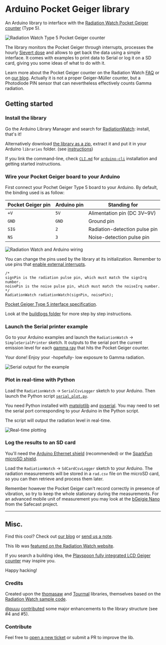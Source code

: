 # Arduino Pocket Geiger library

An Arduino library to interface with the [Radiation Watch Pocket Geiger counter](http://www.radiation-watch.org/) (Type 5).

![](/misc/type5.jpg?raw=true "Radiation Watch Type 5 Pocket Geiger counter")

The library monitors the Pocket Geiger through interrupts, processes the hourly [Sievert dose](https://en.wikipedia.org/wiki/Sievert) and allows to get back the data using a simple interface. It comes with examples to print data to Serial or log it on a SD card, giving you some ideas of what to do with it.

Learn more about the Pocket Geiger counter on the Radiation Watch [FAQ](http://www.radiation-watch.co.uk/faqs) or on [our blog](https://blog.ytotech.com/2015/12/06/radiation-watch-arduino/). Actually it is not a proper Geiger-Müller counter, but a Photodiode PIN sensor that can nevertheless effectively counts Gamma radiation.

## Getting started

### Install the library

Go the Arduino Library Manager and search for [RadiationWatch](http://arduinolibraries.info/libraries/radiation-watch): install, that's it!

Alternatively download [the library as a zip](https://github.com/MonsieurV/ArduinoPocketGeiger/archive/master.zip), extract it and put it in your Arduino `libraries` folder. (see [instructions](https://www.arduino.cc/en/Guide/Libraries))

If you link the command-line, check [`CLI.md`](/CLI.md) for [`arduino-cli`](https://github.com/arduino/arduino-cli) installation and getting started instructions.

### Wire your Pocket Geiger board to your Arduino

First connect your Pochet Geiger Type 5 board to your Arduino. By default, the binding used is as follow:

| Pocket Geiger pin | Arduino pin | Standing for |
| ----------------- | ----------- | ------------ |
| `+V` | `5V` | Alimentation pin (DC 3V~9V) |
| `GND` | `GND` | Ground pin |
| `SIG` | `2` | Radiation-detection pulse pin |
| `NS` | `3` | Noise-detection pulse pin |

![](/misc/wiring.png?raw=true "Radiation Watch and Arduino wiring")

You can change the pins used by the library at its initialization. Remember to use pins that [enable external interrupts](https://www.arduino.cc/en/Reference/AttachInterrupt).

```
/*
signPin is the radiation pulse pin, which must match the signIrq number.
noisePin is the noise pulse pin, which must match the noiseIrq number.
*/
RadiationWatch radiationWatch(signPin, noisePin);
```

[Pocket Geiger Type 5 interface specification](http://www.radiation-watch.co.uk/uploads/5t.pdf).

Look at the [buildlogs folder](/buildlogs/README.md) for more step by step instructions.

### Launch the Serial printer example

Go to your Arduino examples and launch the `RadiationWatch` -> `SimpleSerialPrinter` sketch. It outputs to the serial port the current emission level for each  [gamma ray](https://en.wikipedia.org/wiki/Gamma_ray) that hits the Pocket Geiger counter.

Your done! Enjoy your -hopefully- low exposure to Gamma radiation.

![](/misc/snapshot_get_starter_example.png?raw=true "Serial output for the example")

### Plot in real-time with Python

Load the `RadiationWatch` -> `SerialCsvLogger` sketch to your Arduino. Then launch the Python script [`serial_plot.py`](/examples/SerialCsvLogger/serial_plot.py).

You need Python installed with [matplotlib](http://matplotlib.org/) and [pyserial](https://github.com/pyserial/pyserial). You may need to set the serial port corresponding to your Arduino in the Python script.

The script will output the radiation level in real-time.

![](/misc/real_time_plotting.gif?raw=true "Real-time plotting")

### Log the results to an SD card

You'll need the [Arduino Ethernet shield](https://www.arduino.cc/en/Main/ArduinoEthernetShield) (recommended) or the [SparkFun microSD shield](https://www.sparkfun.com/products/12761).

Load the `RadiationWatch` -> `SdCardCsvLogger` sketch to your Arduino. The radiation measurements will be stored in a `rad.csv` file on the microSD card, so you can then retrieve and process them later.

Remember however the Pocket Geiger can't record correctly in presence of vibration, so try to keep the whole stationary during the measurements. For an advanced mobile unit of measurement you may look at the [bGeigie Nano](http://blog.safecast.org/bgeigie-nano/) from the Safecast project.

-----------------------

## Misc.

Find this cool? Check out [our blog](http://blog.ytotech.com) or [send us a note](mailto:yoan@ytotech.com).

This lib was [featured on the Radiation Watch website](http://www.radiation-watch.org/2015/12/type5arduino-new-and-open-sourced.html).

If you search a building idea, the [Playspoon fully integrated LCD Geiger counter](http://www.playspoon.com/wiki/index.php/GeigerCounter) may inspire you.

Happy hacking!

### Credits

Created upon the [thomasaw](https://github.com/thomasaw/RadiationWatch) and [Tourmal](https://github.com/Toumal/RadiationWatch) libraries, themselves based on the [Radiation Watch sample code](http://radiation-watch.sakuraweb.com/share/ARDUINO.zip).

[@puuu](https://github.com/puuu) [contributed](https://github.com/MonsieurV/ArduinoPocketGeiger/graphs/contributors) some major enhancements to the library structure (see #4 and #5).

### Contribute

Feel free to [open a new ticket](https://github.com/MonsieurV/ArduinoPocketGeiger/issues/new) or submit a PR to improve the lib.
